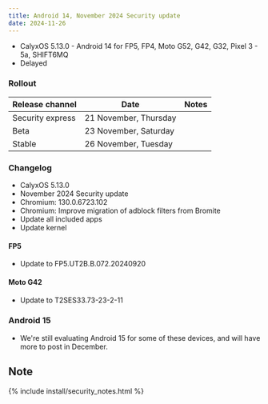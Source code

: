 ```yaml
---
title: Android 14, November 2024 Security update
date: 2024-11-26
---
```


* CalyxOS 5.13.0 - Android 14 for FP5, FP4, Moto G52, G42, G32, Pixel 3 - 5a, SHIFT6MQ
* Delayed

### Rollout

| Release channel  | Date   | Notes |
| ---------------- | ------ | ------ |
| Security express | 21 November, Thursday |  |
| Beta | 23 November, Saturday |  |
| Stable | 26 November, Tuesday | |

### Changelog
* CalyxOS 5.13.0
* November 2024 Security update
* Chromium: 130.0.6723.102
* Chromium: Improve migration of adblock filters from Bromite
* Update all included apps
* Update kernel

#### FP5
* Update to FP5.UT2B.B.072.20240920

#### Moto G42
* Update to T2SES33.73-23-2-11

### Android 15
* We're still evaluating Android 15 for some of these devices, and will have more to post in December.

## Note

{% include install/security_notes.html %}
